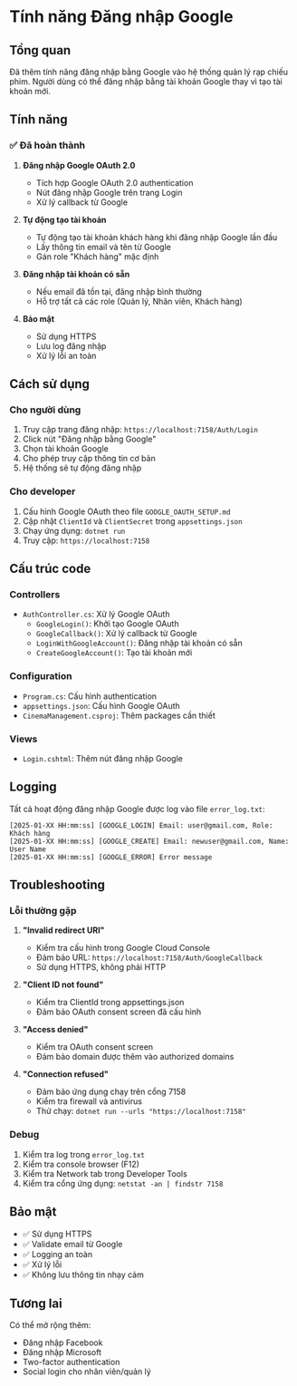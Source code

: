 # Tính năng Đăng nhập Google

## Tổng quan

Đã thêm tính năng đăng nhập bằng Google vào hệ thống quản lý rạp chiếu phim. Người dùng có thể đăng nhập bằng tài khoản Google thay vì tạo tài khoản mới.

## Tính năng

### ✅ Đã hoàn thành

1. **Đăng nhập Google OAuth 2.0**
   - Tích hợp Google OAuth 2.0 authentication
   - Nút đăng nhập Google trên trang Login
   - Xử lý callback từ Google

2. **Tự động tạo tài khoản**
   - Tự động tạo tài khoản khách hàng khi đăng nhập Google lần đầu
   - Lấy thông tin email và tên từ Google
   - Gán role "Khách hàng" mặc định

3. **Đăng nhập tài khoản có sẵn**
   - Nếu email đã tồn tại, đăng nhập bình thường
   - Hỗ trợ tất cả các role (Quản lý, Nhân viên, Khách hàng)

4. **Bảo mật**
   - Sử dụng HTTPS
   - Lưu log đăng nhập
   - Xử lý lỗi an toàn

## Cách sử dụng

### Cho người dùng

1. Truy cập trang đăng nhập: `https://localhost:7158/Auth/Login`
2. Click nút "Đăng nhập bằng Google"
3. Chọn tài khoản Google
4. Cho phép truy cập thông tin cơ bản
5. Hệ thống sẽ tự động đăng nhập

### Cho developer

1. Cấu hình Google OAuth theo file `GOOGLE_OAUTH_SETUP.md`
2. Cập nhật `ClientId` và `ClientSecret` trong `appsettings.json`
3. Chạy ứng dụng: `dotnet run`
4. Truy cập: `https://localhost:7158`

## Cấu trúc code

### Controllers
- `AuthController.cs`: Xử lý Google OAuth
  - `GoogleLogin()`: Khởi tạo Google OAuth
  - `GoogleCallback()`: Xử lý callback từ Google
  - `LoginWithGoogleAccount()`: Đăng nhập tài khoản có sẵn
  - `CreateGoogleAccount()`: Tạo tài khoản mới

### Configuration
- `Program.cs`: Cấu hình authentication
- `appsettings.json`: Cấu hình Google OAuth
- `CinemaManagement.csproj`: Thêm packages cần thiết

### Views
- `Login.cshtml`: Thêm nút đăng nhập Google

## Logging

Tất cả hoạt động đăng nhập Google được log vào file `error_log.txt`:

```
[2025-01-XX HH:mm:ss] [GOOGLE_LOGIN] Email: user@gmail.com, Role: Khách hàng
[2025-01-XX HH:mm:ss] [GOOGLE_CREATE] Email: newuser@gmail.com, Name: User Name
[2025-01-XX HH:mm:ss] [GOOGLE_ERROR] Error message
```

## Troubleshooting

### Lỗi thường gặp

1. **"Invalid redirect URI"**
   - Kiểm tra cấu hình trong Google Cloud Console
   - Đảm bảo URL: `https://localhost:7158/Auth/GoogleCallback`
   - Sử dụng HTTPS, không phải HTTP

2. **"Client ID not found"**
   - Kiểm tra ClientId trong appsettings.json
   - Đảm bảo OAuth consent screen đã cấu hình

3. **"Access denied"**
   - Kiểm tra OAuth consent screen
   - Đảm bảo domain được thêm vào authorized domains

4. **"Connection refused"**
   - Đảm bảo ứng dụng chạy trên cổng 7158
   - Kiểm tra firewall và antivirus
   - Thử chạy: `dotnet run --urls "https://localhost:7158"`

### Debug

1. Kiểm tra log trong `error_log.txt`
2. Kiểm tra console browser (F12)
3. Kiểm tra Network tab trong Developer Tools
4. Kiểm tra cổng ứng dụng: `netstat -an | findstr 7158`

## Bảo mật

- ✅ Sử dụng HTTPS
- ✅ Validate email từ Google
- ✅ Logging an toàn
- ✅ Xử lý lỗi
- ✅ Không lưu thông tin nhạy cảm

## Tương lai

Có thể mở rộng thêm:
- Đăng nhập Facebook
- Đăng nhập Microsoft
- Two-factor authentication
- Social login cho nhân viên/quản lý 